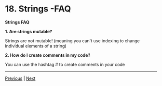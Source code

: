 #  18. Strings -FAQ

**Strings FAQ**

**1. Are strings mutable?**

Strings are not mutable! (meaning you can't use indexing to change individual elements of a string)

**2. How do I create comments in my code?**

You can use the hashtag # to create comments in your code




---
[Previous](./17_String-Properties-and-Methods.md) | [Next](./19_Print-Formatting-with-Strings.md)